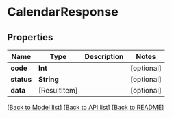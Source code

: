 # CalendarResponse

## Properties
Name | Type | Description | Notes
------------ | ------------- | ------------- | -------------
**code** | **Int** |  | [optional] 
**status** | **String** |  | [optional] 
**data** | [ResultItem] |  | [optional] 

[[Back to Model list]](../README.md#documentation-for-models) [[Back to API list]](../README.md#documentation-for-api-endpoints) [[Back to README]](../README.md)


